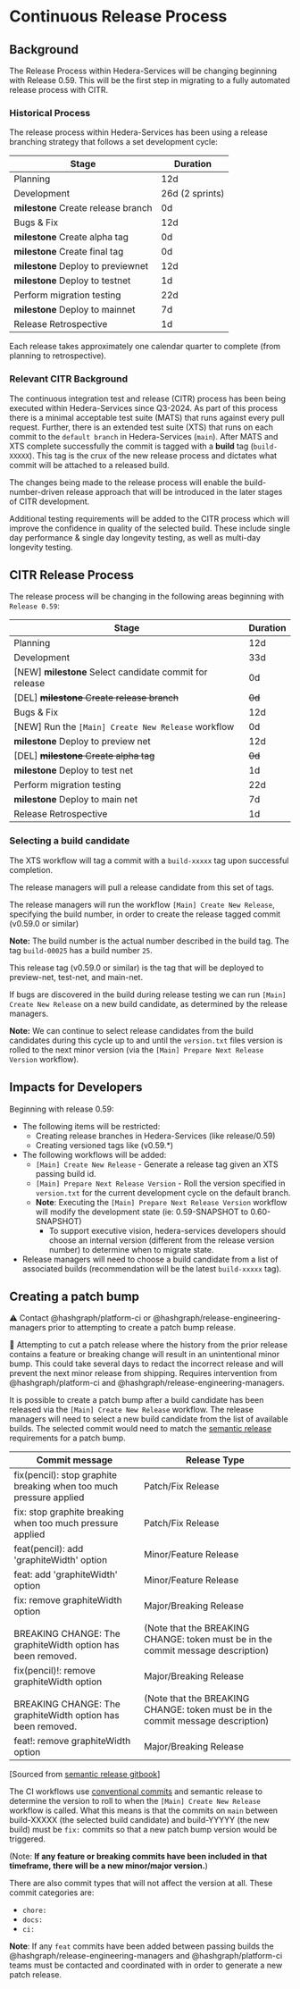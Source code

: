 # Continuous Release Process

## Background

The Release Process within Hedera-Services will be changing beginning with Release 0.59. This will be the first step in
migrating to a fully automated release process with CITR.

### Historical Process

The release process within Hedera-Services has been using a release branching strategy that follows
a set development cycle:

| Stage                               | Duration        |
|-------------------------------------|-----------------|
| Planning                            | 12d             |
| Development                         | 26d (2 sprints) |
| **milestone** Create release branch | 0d              |
| Bugs & Fix                          | 12d             |
| **milestone** Create alpha tag      | 0d              |
| **milestone** Create final tag      | 0d              |
| **milestone** Deploy to previewnet  | 12d             |
| **milestone** Deploy to testnet     | 1d              |
| Perform migration testing           | 22d             |
| **milestone** Deploy to mainnet     | 7d              |
| Release Retrospective               | 1d              |

Each release takes approximately one calendar quarter to complete (from planning to retrospective).

### Relevant CITR Background

The continuous integration test and release (CITR) process has been being executed within Hedera-Services since Q3-2024.
As part of this process there is a minimal acceptable test suite (MATS) that runs against every pull request. Further,
there is an extended test suite (XTS) that runs on each commit to the `default branch` in Hedera-Services (`main`).
After MATS and XTS complete successfully the commit is tagged with a **build** tag (`build-XXXXX`). This tag is the
crux of the new release process and dictates what commit will be attached to a released build.

The changes being made to the release process will enable the build-number-driven release approach that will be
introduced in the later stages of CITR development.

Additional testing requirements will be added to the CITR process which will improve the confidence in quality
of the selected build. These include single day performance & single day longevity testing, as well as multi-day
longevity testing.

## CITR Release Process

The release process will be changing in the following areas beginning with `Release 0.59`:

| Stage                                                    | Duration |
|----------------------------------------------------------|------|
| Planning                                                 | 12d  |
| Development                                              | 33d  |
| [NEW] **milestone** Select candidate commit for release  | 0d   |
| [DEL] ~~**milestone** Create release branch~~            | ~~0d~~ |
| Bugs & Fix                                               | 12d  |
| [NEW] Run the `[Main] Create New Release` workflow       | 0d   |
| **milestone** Deploy to preview net                      | 12d  |
| [DEL] ~~**milestone** Create alpha tag~~                 | ~~0d~~ |
| **milestone** Deploy to test net                         | 1d   |
| Perform migration testing                                | 22d  |
| **milestone** Deploy to main net                         | 7d   |
| Release Retrospective                                    | 1d   |

### Selecting a build candidate

The XTS workflow will tag a commit with a `build-xxxxx` tag upon successful completion.

The release managers will pull a release candidate from this set of tags.

The release managers will run the workflow `[Main] Create New Release`, specifying the build number, in order to
create the release tagged commit (v0.59.0 or similar)

**Note:** The build number is the actual number described in the build tag. The tag `build-00025` has a build number `25`.

This release tag (v0.59.0 or similar) is the tag that will be deployed to preview-net, test-net, and main-net.

If bugs are discovered in the build during release testing we can run `[Main] Create New Release` on a new build
candidate, as determined by the release managers.

**Note:** We can continue to select release candidates from the build candidates during this cycle
up to and until the `version.txt` files version is rolled to the next minor version (via the `[Main] Prepare Next
Release Version` workflow).

## Impacts for Developers

Beginning with release 0.59:

- The following items will be restricted:
  - Creating release branches in Hedera-Services (like release/0.59)
  - Creating versioned tags like (v0.59.*)
- The following workflows will be added:
  - `[Main] Create New Release` - Generate a release tag given an XTS passing build id.
  - `[Main] Prepare Next Release Version` - Roll the version specified in `version.txt` for the current development cycle on the default
    branch.
  - **Note**: Executing the `[Main] Prepare Next Release Version` workflow will modify the development state (ie: 0.59-SNAPSHOT to 0.60-SNAPSHOT)
    - To support executive vision, hedera-services developers should choose an internal version (different from the
      release version number) to determine when to migrate state.
- Release managers will need to choose a build candidate from a list of associated builds (recommendation will be the
  latest `build-xxxxx` tag).

## Creating a patch bump

:warning: Contact @hashgraph/platform-ci or @hashgraph/release-engineering-managers prior to attempting to create a 
patch bump release.

:rotating_light: Attempting to cut a patch release where the history from the prior release contains a feature or 
breaking change will result in an unintentional minor bump. This could take several days to redact the incorrect release
and will prevent the next minor release from shipping. Requires intervention from @hashgraph/platform-ci and
@hashgraph/release-engineering-managers.

It is possible to create a patch bump after a build candidate has been released via the `[Main] Create New Release`
workflow. The release managers will need to select a new build candidate from the list of available builds. The selected
commit would need to match the [semantic release](https://semantic-release.gitbook.io/semantic-release) requirements for a
patch bump.

| Commit message                                                                                                 | Release Type                                                                                                     |
|----------------------------------------------------------------------------------------------------------------|------------------------------------------------------------------------------------------------------------------|
| fix(pencil): stop graphite breaking when too much pressure applied                                             | Patch/Fix Release                                                                                                |
| fix: stop graphite breaking when too much pressure applied                                                     | Patch/Fix Release                                                                                                |
| feat(pencil): add 'graphiteWidth' option                                                                       | Minor/Feature Release                                                                                            |
| feat: add 'graphiteWidth' option                                                                               | Minor/Feature Release                                                                                            |
| fix: remove graphiteWidth option<br/><br/>BREAKING CHANGE: The graphiteWidth option has been removed.          | Major/Breaking Release<br/><br/>(Note that the BREAKING CHANGE: token must be in the commit message description) |
| fix(pencil)!: remove graphiteWidth option<br/><br/>BREAKING CHANGE: The graphiteWidth option has been removed. | Major/Breaking Release<br/><br/>(Note that the BREAKING CHANGE: token must be in the commit message description) |
| feat!: remove graphiteWidth option                                                                             | Major/Breaking Release                                                                                           |
[Sourced from [semantic release gitbook](https://semantic-release.gitbook.io/semantic-release#commit-message-format)]

The CI workflows use [conventional commits](https://www.conventionalcommits.org/en/v1.0.0/) and semantic release to
determine the version to roll to when the `[Main] Create New Release` workflow is called. What this means is that
the commits on `main` between build-XXXXX (the selected build candidate) and build-YYYYY (the new build) must be `fix:`
commits so that a new patch bump version would be triggered.

(Note: **If any feature or breaking commits have been included in that timeframe, there will be a new minor/major version.**)

There are also commit types that will not affect the version at all. These commit categories are:

- `chore:`
- `docs:`
- `ci:`

**Note**: If any `feat` commits have been added between passing builds the @hashgraph/release-engineering-managers and 
@hashgraph/platform-ci teams must be contacted and coordinated with in order to generate a new patch release.
